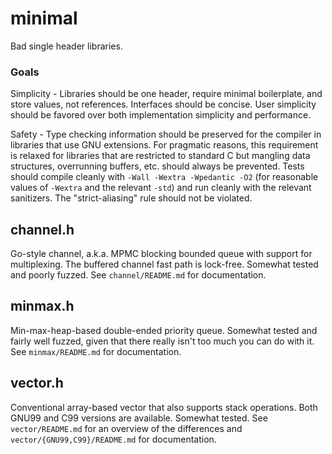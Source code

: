 # minimal
Bad single header libraries.

### Goals
Simplicity - Libraries should be one header, require minimal boilerplate, and
store values, not references. Interfaces should be concise. User simplicity
should be favored over both implementation simplicity and performance.

Safety - Type checking information should be preserved for the compiler in
libraries that use GNU extensions. For pragmatic reasons, this requirement is
relaxed for libraries that are restricted to standard C but mangling data
structures, overrunning buffers, etc. should always be prevented. Tests should
compile cleanly with `-Wall -Wextra -Wpedantic -O2` (for reasonable values of
`-Wextra` and the relevant `-std`) and run cleanly with the relevant
sanitizers. The "strict-aliasing" rule should not be violated.

## channel.h
Go-style channel, a.k.a. MPMC blocking bounded queue with support for
multiplexing. The buffered channel fast path is lock-free. Somewhat tested and
poorly fuzzed. See `channel/README.md` for documentation.

## minmax.h
Min-max-heap-based double-ended priority queue. Somewhat tested and fairly well
fuzzed, given that there really isn't too much you can do with it. See
`minmax/README.md` for documentation.

## vector.h
Conventional array-based vector that also supports stack operations. Both GNU99
and C99 versions are available. Somewhat tested. See `vector/README.md` for an
overview of the differences and `vector/{GNU99,C99}/README.md` for
documentation.
